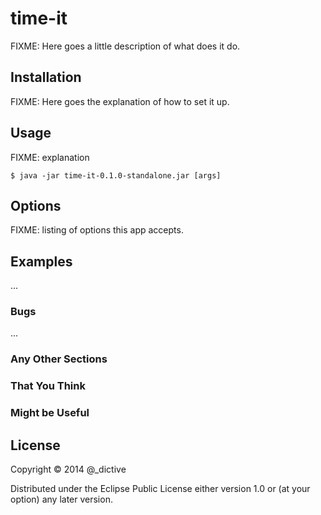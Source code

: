 # time-it

FIXME: Here goes a little description of what does it do.

## Installation

FIXME: Here goes the explanation of how to set it up.

## Usage

FIXME: explanation

    $ java -jar time-it-0.1.0-standalone.jar [args]

## Options

FIXME: listing of options this app accepts.

## Examples

...

### Bugs

...

### Any Other Sections
### That You Think
### Might be Useful

## License

Copyright © 2014 @_dictive

Distributed under the Eclipse Public License either version 1.0 or (at
your option) any later version.
